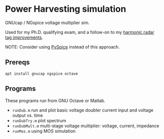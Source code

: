 # Power Harvesting simulation

GNUcap / NGspice voltage multiplier sim.

Used for my Ph.D. qualifying exam, and a follow-on to my 
[harmonic radar tag improvements](https://www.scivision.co/harmonic-radar).


NOTE: Consider using 
[PySpice](https://pyspice.fabrice-salvaire.fr)
instead of this approach.

## Prereqs

    apt install gnucap ngspice octave


## Programs
These programs run from GNU Octave or Matlab.

* `runDub.m` run and plot basic voltage doubler current input and voltage output vs. time
* `runDubTry.m` plot spectrum
* `runDubMult.m` multi-stage voltage multiplier: voltage, current, impedance
* `runMos.m` using MOS simulation
